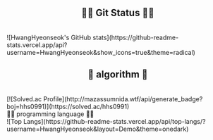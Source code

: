 <h2 align="center">
👨‍💻 Git Status 👨‍💻
</h2 align="center">

<br>
  ![HwangHyeonseok's GitHub stats](https://github-readme-stats.vercel.app/api?username=HwangHyeonseok&show_icons=true&theme=radical) 

<br>
<h2 align="center">
🔢 algorithm 🔢
</h2 align="center">

<br>
  [![Solved.ac Profile](http://mazassumnida.wtf/api/generate_badge?boj=hhs0991)](https://solved.ac/hhs0991) 

<br>
🧑‍💻 programming language 🧑‍💻

<br>
  ![Top Langs](https://github-readme-stats.vercel.app/api/top-langs/?username=HwangHyeonseok&layout=Demo&theme=onedark) 
